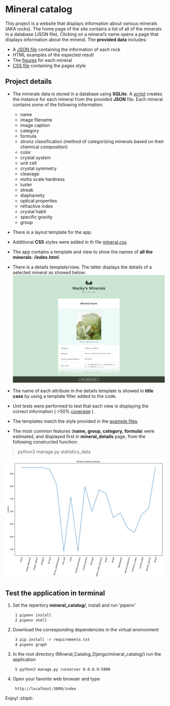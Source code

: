 # Mineral catalog
This project is a website that displays information about various minerals (AKA rocks). The home page of the site contains a list of all of the minerals in a database (JSON file). Clicking on a mineral’s name opens a page that displays information about the mineral.
The  **provided data** includes:

* A [JSON file](https://github.com/AaronMillOro/Mineral_catalog_Django/blob/master/mineral_catalog/minerals/resources/minerals.json) containing the information of each rock
* HTML examples of the expected result
* The [figures](https://github.com/AaronMillOro/Mineral_catalog_Django/tree/master/mineral_catalog/minerals/statics/img) for each mineral
* [CSS file](https://github.com/AaronMillOro/Mineral_catalog_Django/tree/master/mineral_catalog/static/css) containing the pages style
## Project details

* The minerals data is stored in a database using **SQLite**. A [script](https://github.com/AaronMillOro/Mineral_catalog_Django/blob/master/mineral_catalog/minerals/management/commands/input_data.py) creates the instance for each mineral from the provided **JSON** file. Each mineral contains some of the following information:

	* name
	* image filename
	* image caption
	* category
	* formula
	* strunz classification (method of categorizing minerals based on their chemical composition)
	* color
	* crystal system
	* unit cell
	* crystal symmetry
	* cleavage
	* mohs scale hardness
	* luster
	* streak
	* diaphaneity
	* optical properties
	* refractive index
	* crystal habit
	* specific gravity
	* group
	
* There is a layout template for the app.
* Additional **CSS** styles were added in th file [mineral.css](https://github.com/AaronMillOro/Mineral_catalog_Django/blob/master/mineral_catalog/static/css/mineral.css)
* The app contains a template and view to show the names of **all the minerals**: **/index.html**.

* There is a details template/view. The latter displays the details of a selected mineral as showed below:
![Details display](https://github.com/AaronMillOro/Mineral_catalog_Django/blob/master/provided_data/detail-preview.png) 

* The name of each attribute in the details template is showed in **title case** by using a template filter added to the code.

* Unit tests were performed to test that each view is displaying the correct information ( >50% [coverage](https://github.com/AaronMillOro/Mineral_catalog_Django/blob/master/mineral_catalog/htmlcov/index.html) ).

* The templates match the style provided in the [example files](https://github.com/AaronMillOro/Mineral_catalog_Django/tree/master/provided_data/example/).

* The most common features (**name, group, category, formula**) were estimated, and displayed first in **mineral_details** page, from the following constructed function:

> python3 manage.py statistics_data

![Figure display](https://github.com/AaronMillOro/Mineral_catalog_Django/blob/master/mineral_catalog/minerals/resources/data.png)

## Test the application in terminal

1. Set the repertory **mineral_catalog/**, install and run 'pipenv' 

		1 pipenv install
		2 pipenv shell

2. Download the corresponding dependencies in the virtual environment 

		3 pip install -r requirements.txt
		4 pipenv graph

3. In the root directory (Mineral_Catalog_Django/mineral_catalog/) run the application
		
		5 python3 manage.py runserver 0.0.0.0:5000

4. Open your favorite web browser and type

		http://localhost:5000/index

Enjoy! :shipit: